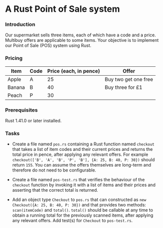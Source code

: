 # A Rust Point of Sale system #

### Introduction ###
Our supermarket sells three items, each of which have a code and a price. Multibuy offers are applicable to some items. Your objective is to implement our Point of Sale (POS) system using Rust.

### Pricing ###
| Item | Code | Price (each, in pence) | Offer |
|--------|------|------------------------|----------------------|
| Apple |  A | 25 | Buy two get one free |
| Banana | B | 40 | Buy three for £1 |
| Peach | P | 30 |  |

### Prerequisites ###
Rust 1.41.0 or later installed.

### Tasks ###
* Create a file named `pos.rs` containing a Rust function named `checkout` that takes a list of item codes and their current prices and returns the total price in pence, after applying any relevant offers. For example `checkout(['B', 'A', 'B', 'P', 'B'], {A: 25, B: 40, P: 30})` should return `155`. You can assume the offers themselves are long-term and therefore do not need to be configurable.

* Create a file named `pos-test.rs` that verifies the behaviour of  the `checkout` function by invoking it with a list of items and their prices and asserting that the correct total is returned. 

* Add an object type `Checkout` to `pos.rs` that can constructed as `new Checkout({A: 25, B: 40, P: 30})` and that provides two methods: `scan(itemCode)` and `total()`. `total()` should be callable at any time to obtain a running total for the previously scanned items, after applying any relevant offers. Add test(s) for `Checkout` to `pos-test.rs`.
